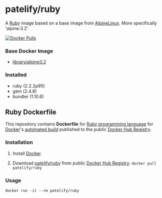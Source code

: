 # patelify/ruby

A [Ruby](https://www.ruby-lang.org/en/) image based on a base image from [AlpineLinux](http://alpinelinux.org/). More specifically 'alpine:3.2'. 

[![Docker Pulls](https://img.shields.io/docker/pulls/patelify/ruby.svg)](https://hub.docker.com/r/patelify/ruby/)

### Base Docker Image

* [library/alpine3.2](https://hub.docker.com/_/alpine/)

### Installed
- ruby (2.2.2p95)
- gem (2.4.8)
- bundler (1.10.6)

## Ruby Dockerfile

This repository contains **Dockerfile** for [Ruby programming language](https://www.ruby-lang.org/en/) for [Docker](https://www.docker.com/)'s [automated build](https://hub.docker.com/r/patelify/ruby/) published to the public [Docker Hub Registry](https://hub.docker.com/).

### Installation

1. Install [Docker](https://www.docker.com/).

2. Download [patelify/ruby](https://hub.docker.com/r/patelify/ruby/) from public [Docker Hub Registry](https://registry.hub.docker.com/): `docker pull patelify/ruby`


### Usage

    docker run -it --rm patelify/ruby
